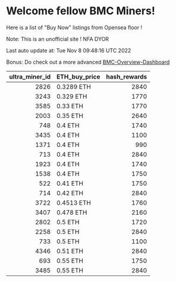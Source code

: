 # Welcome fellow BMC Miners!
Here is a list of "Buy Now" listings from Opensea floor !

Note: This is an unofficial site ! NFA DYOR

Last auto update at: Tue Nov  8 09:48:16 UTC 2022

Bonus: Do check out a more advanced [BMC-Overview-Dashboard](https://dune.com/defifunk/BMC-Overview-Dashboard)


|   ultra_miner_id | ETH_buy_price   |   hash_rewards |
|-----------------:|:----------------|---------------:|
|             2826 | 0.3289 ETH      |           2840 |
|             3243 | 0.329 ETH       |           1770 |
|             3585 | 0.33 ETH        |           1770 |
|             2003 | 0.35 ETH        |           2640 |
|              748 | 0.4 ETH         |           1740 |
|             3435 | 0.4 ETH         |           1100 |
|             1371 | 0.4 ETH         |            990 |
|              713 | 0.4 ETH         |           2840 |
|             1923 | 0.4 ETH         |           1740 |
|             1538 | 0.4 ETH         |           1750 |
|              522 | 0.41 ETH        |           1750 |
|              714 | 0.42 ETH        |           2840 |
|             3722 | 0.4513 ETH      |           1760 |
|             3407 | 0.478 ETH       |           2160 |
|             2802 | 0.5 ETH         |           1720 |
|             2258 | 0.5 ETH         |           2840 |
|              733 | 0.5 ETH         |           1100 |
|             4346 | 0.51 ETH        |           2840 |
|              693 | 0.55 ETH        |           1750 |
|             3485 | 0.55 ETH        |           2840 |